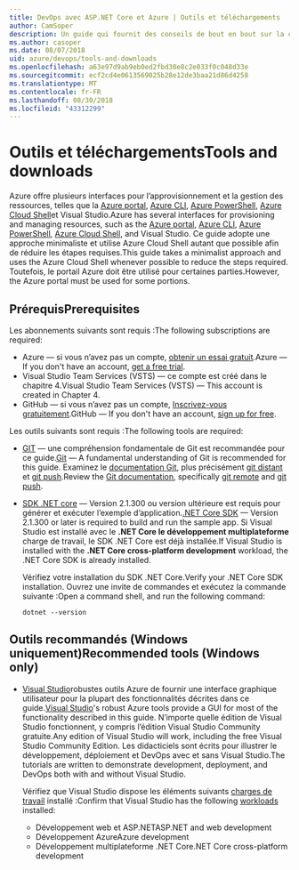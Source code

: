```yaml
---
title: DevOps avec ASP.NET Core et Azure | Outils et téléchargements
author: CamSoper
description: Un guide qui fournit des conseils de bout en bout sur la création d’un pipeline DevOps pour une application ASP.NET Core hébergée dans Azure.
ms.author: casoper
ms.date: 08/07/2018
uid: azure/devops/tools-and-downloads
ms.openlocfilehash: a63e97d9ab9eb0ed2fbd30e8c2e033f0c048d33e
ms.sourcegitcommit: ecf2cd4e0613569025b28e12de3baa21d86d4258
ms.translationtype: MT
ms.contentlocale: fr-FR
ms.lasthandoff: 08/30/2018
ms.locfileid: "43312299"
---
```

# <a name="tools-and-downloads"></a><span data-ttu-id="5f51e-103">Outils et téléchargements</span><span class="sxs-lookup"><span data-stu-id="5f51e-103">Tools and downloads</span></span>

<span data-ttu-id="5f51e-104">Azure offre plusieurs interfaces pour l’approvisionnement et la gestion des ressources, telles que la [Azure portal](https://portal.azure.com), [Azure CLI](https://docs.microsoft.com/cli/azure/), [Azure PowerShell](https://docs.microsoft.com/powershell/azure/overview), [Azure Cloud Shell](https://shell.azure.com/bash)et Visual Studio.</span><span class="sxs-lookup"><span data-stu-id="5f51e-104">Azure has several interfaces for provisioning and managing resources, such as the [Azure portal](https://portal.azure.com), [Azure CLI](https://docs.microsoft.com/cli/azure/), [Azure PowerShell](https://docs.microsoft.com/powershell/azure/overview), [Azure Cloud Shell](https://shell.azure.com/bash), and Visual Studio.</span></span> <span data-ttu-id="5f51e-105">Ce guide adopte une approche minimaliste et utilise Azure Cloud Shell autant que possible afin de réduire les étapes requises.</span><span class="sxs-lookup"><span data-stu-id="5f51e-105">This guide takes a minimalist approach and uses the Azure Cloud Shell whenever possible to reduce the steps required.</span></span> <span data-ttu-id="5f51e-106">Toutefois, le portail Azure doit être utilisé pour certaines parties.</span><span class="sxs-lookup"><span data-stu-id="5f51e-106">However, the Azure portal must be used for some portions.</span></span>

## <a name="prerequisites"></a><span data-ttu-id="5f51e-107">Prérequis</span><span class="sxs-lookup"><span data-stu-id="5f51e-107">Prerequisites</span></span>

<span data-ttu-id="5f51e-108">Les abonnements suivants sont requis :</span><span class="sxs-lookup"><span data-stu-id="5f51e-108">The following subscriptions are required:</span></span>

* <span data-ttu-id="5f51e-109">Azure &mdash; si vous n’avez pas un compte, [obtenir un essai gratuit](https://azure.microsoft.com/free/).</span><span class="sxs-lookup"><span data-stu-id="5f51e-109">Azure &mdash; If you don't have an account, [get a free trial](https://azure.microsoft.com/free/).</span></span>
* <span data-ttu-id="5f51e-110">Visual Studio Team Services (VSTS) &mdash; ce compte est créé dans le chapitre 4.</span><span class="sxs-lookup"><span data-stu-id="5f51e-110">Visual Studio Team Services (VSTS) &mdash; This account is created in Chapter 4.</span></span>
* <span data-ttu-id="5f51e-111">GitHub &mdash; si vous n’avez pas un compte, [Inscrivez-vous gratuitement](https://github.com/join).</span><span class="sxs-lookup"><span data-stu-id="5f51e-111">GitHub &mdash; If you don't have an account, [sign up for free](https://github.com/join).</span></span>

<span data-ttu-id="5f51e-112">Les outils suivants sont requis :</span><span class="sxs-lookup"><span data-stu-id="5f51e-112">The following tools are required:</span></span>

* <span data-ttu-id="5f51e-113">[GIT](https://git-scm.com/downloads) &mdash; une compréhension fondamentale de Git est recommandée pour ce guide.</span><span class="sxs-lookup"><span data-stu-id="5f51e-113">[Git](https://git-scm.com/downloads) &mdash; A fundamental understanding of Git is recommended for this guide.</span></span> <span data-ttu-id="5f51e-114">Examinez le [documentation Git](https://git-scm.com/doc), plus précisément [git distant](https://git-scm.com/docs/git-remote) et [git push](https://git-scm.com/docs/git-push).</span><span class="sxs-lookup"><span data-stu-id="5f51e-114">Review the [Git documentation](https://git-scm.com/doc), specifically [git remote](https://git-scm.com/docs/git-remote) and [git push](https://git-scm.com/docs/git-push).</span></span>
* <span data-ttu-id="5f51e-115">[SDK .NET core](https://www.microsoft.com/net/download/) &mdash; Version 2.1.300 ou version ultérieure est requis pour générer et exécuter l’exemple d’application.</span><span class="sxs-lookup"><span data-stu-id="5f51e-115">[.NET Core SDK](https://www.microsoft.com/net/download/) &mdash; Version 2.1.300 or later is required to build and run the sample app.</span></span> <span data-ttu-id="5f51e-116">Si Visual Studio est installé avec le **.NET Core le développement multiplateforme** charge de travail, le SDK .NET Core est déjà installée.</span><span class="sxs-lookup"><span data-stu-id="5f51e-116">If Visual Studio is installed with the **.NET Core cross-platform development** workload, the .NET Core SDK is already installed.</span></span>

    <span data-ttu-id="5f51e-117">Vérifiez votre installation du SDK .NET Core.</span><span class="sxs-lookup"><span data-stu-id="5f51e-117">Verify your .NET Core SDK installation.</span></span> <span data-ttu-id="5f51e-118">Ouvrez une invite de commandes et exécutez la commande suivante :</span><span class="sxs-lookup"><span data-stu-id="5f51e-118">Open a command shell, and run the following command:</span></span>

    ```console
    dotnet --version
    ```

## <a name="recommended-tools-windows-only"></a><span data-ttu-id="5f51e-119">Outils recommandés (Windows uniquement)</span><span class="sxs-lookup"><span data-stu-id="5f51e-119">Recommended tools (Windows only)</span></span>

* <span data-ttu-id="5f51e-120">[Visual Studio](https://www.visualstudio.com/)robustes outils Azure de fournir une interface graphique utilisateur pour la plupart des fonctionnalités décrites dans ce guide.</span><span class="sxs-lookup"><span data-stu-id="5f51e-120">[Visual Studio](https://www.visualstudio.com/)'s robust Azure tools provide a GUI for most of the functionality described in this guide.</span></span> <span data-ttu-id="5f51e-121">N’importe quelle édition de Visual Studio fonctionnent, y compris l’édition Visual Studio Community gratuite.</span><span class="sxs-lookup"><span data-stu-id="5f51e-121">Any edition of Visual Studio will work, including the free Visual Studio Community Edition.</span></span> <span data-ttu-id="5f51e-122">Les didacticiels sont écrits pour illustrer le développement, déploiement et DevOps avec et sans Visual Studio.</span><span class="sxs-lookup"><span data-stu-id="5f51e-122">The tutorials are written to demonstrate development, deployment, and DevOps both with and without Visual Studio.</span></span>

  <span data-ttu-id="5f51e-123">Vérifiez que Visual Studio dispose les éléments suivants [charges de travail](https://docs.microsoft.com/visualstudio/install/modify-visual-studio) installé :</span><span class="sxs-lookup"><span data-stu-id="5f51e-123">Confirm that Visual Studio has the following [workloads](https://docs.microsoft.com/visualstudio/install/modify-visual-studio) installed:</span></span>

  * <span data-ttu-id="5f51e-124">Développement web et ASP.NET</span><span class="sxs-lookup"><span data-stu-id="5f51e-124">ASP.NET and web development</span></span>
  * <span data-ttu-id="5f51e-125">Développement Azure</span><span class="sxs-lookup"><span data-stu-id="5f51e-125">Azure development</span></span>
  * <span data-ttu-id="5f51e-126">Développement multiplateforme .NET Core</span><span class="sxs-lookup"><span data-stu-id="5f51e-126">.NET Core cross-platform development</span></span>
